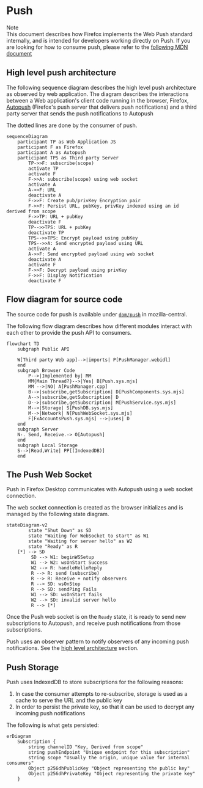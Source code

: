 # Push
<div class="note">
<div class="admonition-title">Note</div>
This document describes how Firefox implements the Web Push standard internally, and is intended for developers working directly on Push. If you are looking for how to consume push, please refer to the <a href="https://developer.mozilla.org/en-US/docs/Web/API/Push_API" target="_blank">following MDN document</a>

</div>

## High level push architecture
The following sequence diagram describes the high level push architecture as observed by web application. The diagram describes the interactions between a Web application's client code running in the browser, Firefox, [Autopush](https://autopush.readthedocs.io/en/latest/) (Firefox's push server that delivers push notifications) and a third party server that sends the push notifications to Autopush

The dotted lines are done by the consumer of push.
```{mermaid}
sequenceDiagram
	participant TP as Web Application JS
	participant F as Firefox
	participant A as Autopush
	participant TPS as Third party Server
		TP->>F: subscribe(scope)
		activate TP
		activate F
		F->>A: subscribe(scope) using web socket
		activate A
		A->>F: URL
		deactivate A
		F->>F: Create pub/privKey Encryption pair
		F->>F: Persist URL, pubKey, privKey indexed using an id derived from scope
		F->>TP: URL + pubKey
		deactivate F
		TP-->>TPS: URL + pubKey
		deactivate TP
		TPS-->>TPS: Encrypt payload using pubKey
		TPS-->>A: Send encrypted payload using URL
		activate A
		A->>F: Send encrypted payload using web socket
		deactivate A
		activate F
		F->>F: Decrypt payload using privKey
		F->>F: Display Notification
		deactivate F
```

## Flow diagram for source code

The source code for push is available under [`dom/push`](https://searchfox.org/mozilla-central/source/dom/push) in mozilla-central.

The following flow diagram describes how different modules interact with each other to provide the push API to consumers.

```{mermaid}
flowchart TD
    subgraph Public API

    W[Third party Web app]-->|imports| P[PushManager.webidl]
    end
    subgraph Browser Code
        P-->|Implemented by| MM
        MM{Main Thread?}-->|Yes| B[Push.sys.mjs]
        MM -->|NO| A[PushManager.cpp]
        B-->|subscribe,getSubscription| D[PushComponents.sys.mjs]
        A-->|subscribe,getSubscription| D
        D-->|subscribe,getSubscription| M[PushService.sys.mjs]
        M-->|Storage| S[PushDB.sys.mjs]
        M-->|Network| N[PushWebSocket.sys.mjs]
        F[FxAccountsPush.sys.mjs] -->|uses| D
    end
    subgraph Server
    N-. Send, Receive.-> O[Autopush]
    end
    subgraph Local Storage
    S-->|Read,Write| PP[(IndexedDB)]
    end
```

## The Push Web Socket
Push in Firefox Desktop communicates with Autopush using a web socket connection.

The web socket connection is created as the browser initializes and is managed by the following state diagram.

```{mermaid}
stateDiagram-v2
		state "Shut Down" as SD
		state "Waiting for WebSocket to start" as W1
		state "Waiting for server hello" as W2
		state "Ready" as R
    [*] --> SD
		 SD --> W1: beginWSSetup
		 W1 --> W2: wsOnStart Success
		 W2 --> R: handleHelloReply
		 R --> R: send (subscribe)
         R --> R: Receive + notify observers
		 R --> SD: wsOnStop
		 R --> SD: sendPing Fails
		 W1 --> SD: wsOnStart fails
		 W2 --> SD: invalid server hello
		 R --> [*]
```

Once the Push web socket is on the `Ready` state, it is ready to send new subscriptions to Autopush, and receive push notifications from those subscriptions.

Push uses an observer pattern to notify observers of any incoming push notifications. See the [high level architecture](#high-level-push-architecture) section.


## Push Storage
Push uses IndexedDB to store subscriptions for the following reasons:
1. In case the consumer attempts to re-subscribe, storage is used as a cache to serve the URL and the public key
1. In order to persist the private key, so that it can be used to decrypt any incoming push notifications

The following is what gets persisted:

```{mermaid}
erDiagram
    Subscription {
        string channelID "Key, Derived from scope"
        string pushEndpoint "Unique endpoint for this subscription"
        string scope "Usually the origin, unique value for internal consumers"
        Object p256dhPublicKey "Object representing the public key"
        Object p256dhPrivateKey "Object representing the private key"
    }
```
